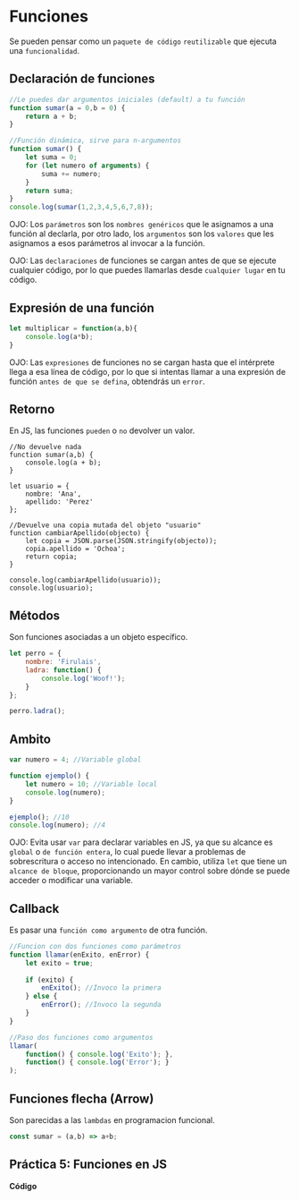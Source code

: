 # Funciones
Se pueden pensar como un `paquete de código` `reutilizable` que ejecuta una `funcionalidad`.

## Declaración de funciones

```js
//Le puedes dar argumentos iniciales (default) a tu función 
function sumar(a = 0,b = 0) {
    return a + b;
}

//Función dinámica, sirve para n-argumentos
function sumar() {
    let suma = 0;
    for (let numero of arguments) {
        suma += numero;
    }
    return suma;
}
console.log(sumar(1,2,3,4,5,6,7,8));
```
OJO: Los `parámetros` son los `nombres genéricos` que le asignamos a una función al declarla, por otro lado, los `argumentos` son los `valores` que les asignamos a esos parámetros al invocar a la función.

OJO: Las `declaraciones` de funciones se cargan antes de que se ejecute cualquier código, por lo que puedes llamarlas desde `cualquier lugar` en tu código. 

## Expresión de una función

```js
let multiplicar = function(a,b){
    console.log(a*b);
}
```
OJO: Las `expresiones` de funciones no se cargan hasta que el intérprete llega a esa línea de código, por lo que si intentas llamar a una expresión de función `antes de que se defina`, obtendrás un `error`.

## Retorno
En JS, las funciones `pueden` o `no` devolver un valor. 

```JS
//No devuelve nada
function sumar(a,b) {
    console.log(a + b);
}

let usuario = {
    nombre: 'Ana',
    apellido: 'Perez'
};

//Devuelve una copia mutada del objeto "usuario"
function cambiarApellido(objecto) {
    let copia = JSON.parse(JSON.stringify(objecto));
    copia.apellido = 'Ochoa';
    return copia;
}

console.log(cambiarApellido(usuario));
console.log(usuario);
```
## Métodos
Son funciones asociadas a un objeto específico.

```js
let perro = {
    nombre: 'Firulais',
    ladra: function() {
        console.log('Woof!');
    }
};

perro.ladra();
```
## Ambito
```js
var numero = 4; //Variable global

function ejemplo() {
    let numero = 10; //Variable local
    console.log(numero);
}

ejemplo(); //10
console.log(numero); //4
```
OJO: Evita usar `var` para declarar variables en JS, ya que su alcance es `global` o `de función entera`, lo cual puede llevar a problemas de sobrescritura o acceso no intencionado. En cambio, utiliza `let` que tiene un `alcance de bloque`, proporcionando un mayor control sobre dónde se puede acceder o modificar una variable.

## Callback 
Es pasar una `función como argumento` de otra función.

```js
//Funcion con dos funciones como parámetros
function llamar(enExito, enError) {
    let exito = true;
    
    if (exito) {
        enExito(); //Invoco la primera 
    } else {
        enError(); //Invoco la segunda
    }
}

//Paso dos funciones como argumentos
llamar(
    function() { console.log('Exito'); },
    function() { console.log('Error'); }
);
```
## Funciones flecha (Arrow)
Son parecidas a las `lambdas` en programacion funcional. 
```js
const sumar = (a,b) => a+b;
```
## Práctica 5: Funciones en JS

**Código**
```js
```
